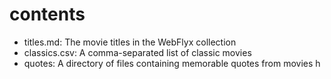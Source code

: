 # contents

- titles.md: The movie titles in the WebFlyx collection
- classics.csv: A comma-separated list of classic movies
- quotes: A directory of files containing memorable quotes from movies
h
